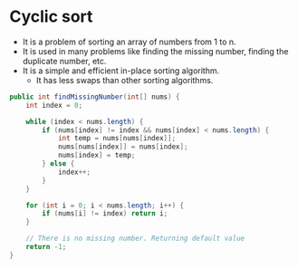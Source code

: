 # Cyclic sort

- It is a problem of sorting an array of numbers from 1 to n.
- It is used in many problems like finding the missing number, finding the duplicate number, etc.
- It is a simple and efficient in-place sorting algorithm.
  - It has less swaps than other sorting algorithms.

``` java
public int findMissingNumber(int[] nums) {
    int index = 0;

    while (index < nums.length) {
        if (nums[index] != index && nums[index] < nums.length) {
            int temp = nums[nums[index]];
            nums[nums[index]] = nums[index];
            nums[index] = temp;
        } else {
            index++;
        }
    }

    for (int i = 0; i < nums.length; i++) {
        if (nums[i] != index) return i;
    }

    // There is no missing number. Returning default value
    return -1;
}
```
